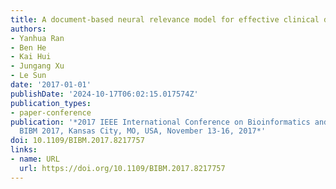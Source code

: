 ```yaml
---
title: A document-based neural relevance model for effective clinical decision support
authors:
- Yanhua Ran
- Ben He
- Kai Hui
- Jungang Xu
- Le Sun
date: '2017-01-01'
publishDate: '2024-10-17T06:02:15.017574Z'
publication_types:
- paper-conference
publication: '*2017 IEEE International Conference on Bioinformatics and Biomedicine,
  BIBM 2017, Kansas City, MO, USA, November 13-16, 2017*'
doi: 10.1109/BIBM.2017.8217757
links:
- name: URL
  url: https://doi.org/10.1109/BIBM.2017.8217757
---
```

